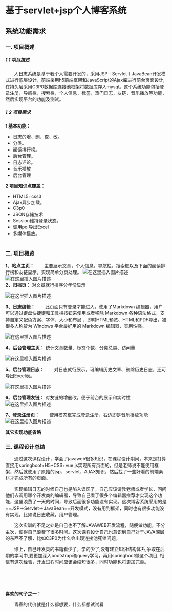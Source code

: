 # 基于servlet+jsp个人博客系统
## 系统功能需求
### 一.  项目概述
##### 1.1 项目描述
&nbsp;&nbsp;&nbsp;&nbsp;&nbsp;&nbsp;&nbsp;人日志系统是基于我个人需要开发的，采用JSP＋Servlet＋JavaBean开发模式进行底层设计，前端采用h5前端框架和JavaScript的Ajax库进行前台页面设计,在持久层采用C3P0数据库连接池框架将数据库存入mysql。这个系统功能包括登录注册，导航栏，搜索栏，个人信息，标签，热门日志，友链，音乐播放等功能，然后实现平台的功能及测试。
<br>
##### 1.2 项目需求
**1 基本功能：**

 - 日志的增、删、查、改。
 - 分类。
 - 阅读排行榜。
 - 后台管理。 
 - 日志评论。
 - 音乐播放
 - 后台管理


**2  项目知识点覆盖：**
 - HTML5+css3 
 - Ajax异步加载。 
 - C3p0 
 - JSON存储技术
 - 	Session维持登录状态。
 - 调用poi导出Excel 
 - 多媒体播放。
<br><br>
### 二.  项目概览
**1、站点主页：**
&nbsp;&nbsp;&nbsp;&nbsp;&nbsp;&nbsp;&nbsp;主要展示文章，个人信息，导航栏，搜索框以及下面的阅读排行榜和友链显示，实现简单分页处理。
 ![在这里插入图片描述](https://img-blog.csdnimg.cn/20191222154058999.png?x-oss-process=image/watermark,type_ZmFuZ3poZW5naGVpdGk,shadow_10,text_aHR0cHM6Ly9ibG9nLmNzZG4ubmV0L3FxXzQxMjE2NzQz,size_16,color_FFFFFF,t_70)
![在这里插入图片描述](https://img-blog.csdnimg.cn/20191222154544142.png?x-oss-process=image/watermark,type_ZmFuZ3poZW5naGVpdGk,shadow_10,text_aHR0cHM6Ly9ibG9nLmNzZG4ubmV0L3FxXzQxMjE2NzQz,size_16,color_FFFFFF,t_70)
<br>
**2、归档页：** 对文章就行排序分年份显示
 
![在这里插入图片描述](https://img-blog.csdnimg.cn/2019122215471624.png?x-oss-process=image/watermark,type_ZmFuZ3poZW5naGVpdGk,shadow_10,text_aHR0cHM6Ly9ibG9nLmNzZG4ubmV0L3FxXzQxMjE2NzQz,size_16,color_FFFFFF,t_70)


**3、日志编辑：** 
&nbsp;&nbsp;&nbsp;&nbsp;&nbsp;&nbsp;&nbsp;此页面只有登录才能进入，使用了Markdown 编辑器，用户可以通过键盘快捷键和工具栏按钮来使用或者移除 Markdown 各种语法格式，支持自定义配色方案、字体、大小和布局 、即时HTML预览、HTML和PDF导出，被很多人称赞为 Windows 平台最好用的 Markdown 编辑器，实用性强。
 
![在这里插入图片描述](https://img-blog.csdnimg.cn/20191222154744606.png?x-oss-process=image/watermark,type_ZmFuZ3poZW5naGVpdGk,shadow_10,text_aHR0cHM6Ly9ibG9nLmNzZG4ubmV0L3FxXzQxMjE2NzQz,size_16,color_FFFFFF,t_70)

**4、后台管理主页：**  统计文章数量、标签个数、分类总类、访问量
 
![在这里插入图片描述](https://img-blog.csdnimg.cn/20191222154901239.png?x-oss-process=image/watermark,type_ZmFuZ3poZW5naGVpdGk,shadow_10,text_aHR0cHM6Ly9ibG9nLmNzZG4ubmV0L3FxXzQxMjE2NzQz,size_16,color_FFFFFF,t_70)

**5、后台管理日志：** 
&nbsp;&nbsp;&nbsp;&nbsp;&nbsp;&nbsp;&nbsp;对日志就行展示，可编辑历史文章、删除历史日志，还可导出Excel表。

![在这里插入图片描述](https://img-blog.csdnimg.cn/20191222154947160.png?x-oss-process=image/watermark,type_ZmFuZ3poZW5naGVpdGk,shadow_10,text_aHR0cHM6Ly9ibG9nLmNzZG4ubmV0L3FxXzQxMjE2NzQz,size_16,color_FFFFFF,t_70)

**6、后台管理友链：** 对友链的增删改，便于前台的展示和实时性
![在这里插入图片描述](https://img-blog.csdnimg.cn/20191222155044458.png?x-oss-process=image/watermark,type_ZmFuZ3poZW5naGVpdGk,shadow_10,text_aHR0cHM6Ly9ibG9nLmNzZG4ubmV0L3FxXzQxMjE2NzQz,size_16,color_FFFFFF,t_70)

**7、登录注册页：**
&nbsp;&nbsp;&nbsp;&nbsp;&nbsp;&nbsp;&nbsp;使用模态框完成登录注册，右边即是音乐播放功能
![在这里插入图片描述](https://img-blog.csdnimg.cn/20191222155209862.png?x-oss-process=image/watermark,type_ZmFuZ3poZW5naGVpdGk,shadow_10,text_aHR0cHM6Ly9ibG9nLmNzZG4ubmV0L3FxXzQxMjE2NzQz,size_16,color_FFFFFF,t_70)

**其它实现功能省略**
<br>
### 三.  课程设计总结
&nbsp;&nbsp;&nbsp;&nbsp;&nbsp;&nbsp;&nbsp;通过这次课程设计，学会了javaweb很多知识，在课程设计期间，本来是打算直接用springboot+H5+CSS+vue.js实现所有页面的，但是老师说不能使用框架，然后就使用了原始的jsp、servlet、AJAX知识，然后找了一些好看的前端素材才完成所有的页面。

&nbsp;&nbsp;&nbsp;&nbsp;&nbsp;&nbsp;&nbsp;实现编辑日志的时候自己也是陷入误区了，自己应该请教老师或者学长，问问他们去调用哪个开发商的编辑器，导致自己看了很多个编辑器推荐才实现这个功能，这里浪费了一天的时间，导致后面很多功能没有实现。这次博客系统采用的是==JSP＋Servlet＋JavaBean==开发模式，没有用到框架，同时也有很多功能没有实现，比如说日志收藏，用户管理。

&nbsp;&nbsp;&nbsp;&nbsp;&nbsp;&nbsp;&nbsp;这次实训的不足之处是自己也不了解JAVAWEB开发流程，随便做功能，不分主次，使得自己浪费了很多时间。这次课程设计自己也意识到自己对于JAVA深层的东西不了解，比如C3P0为什么会出现连接池死锁问题。

&nbsp;&nbsp;&nbsp;&nbsp;&nbsp;&nbsp;&nbsp;综上，自己开发类的书籍看少了，学的少了,没有建立知识结构体系,争取在后期的学习中,要更加深入bootstrap和jquery学习，再用springboot做这个项目, 相信有这次经验，开发过程时间应该会缩短很多，同时功能也将更加完善。


<br>
<br>
<br>

**喜欢的句子之一：**

&nbsp;&nbsp;&nbsp;&nbsp;&nbsp;&nbsp;&nbsp;青春的代价就是什么都想要，什么都想试试看

<br>

